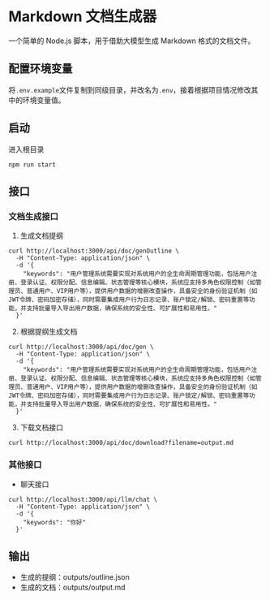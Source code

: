 # Markdown 文档生成器

一个简单的 Node.js 脚本，用于借助大模型生成 Markdown 格式的文档文件。

## 配置环境变量

将`.env.example`文件复制到同级目录，并改名为`.env`，接着根据项目情况修改其中的环境变量值。

## 启动

进入根目录

```shell
npm run start
```

## 接口

### 文档生成接口

1. 生成文档提纲

```shell
curl http://localhost:3000/api/doc/genOutline \
  -H "Content-Type: application/json" \
  -d '{
    "keywords": "用户管理系统需要实现对系统用户的全生命周期管理功能，包括用户注册、登录认证、权限分配、信息编辑、状态管理等核心模块，系统应支持多角色权限控制（如管理员、普通用户、VIP用户等），提供用户数据的增删改查操作，具备安全的身份验证机制（如JWT令牌、密码加密存储），同时需要集成用户行为日志记录、账户锁定/解锁、密码重置等功能，并支持批量导入导出用户数据，确保系统的安全性、可扩展性和易用性。"
  }'
```

2. 根据提纲生成文档

```shell
curl http://localhost:3000/api/doc/gen \
  -H "Content-Type: application/json" \
  -d '{
    "keywords": "用户管理系统需要实现对系统用户的全生命周期管理功能，包括用户注册、登录认证、权限分配、信息编辑、状态管理等核心模块，系统应支持多角色权限控制（如管理员、普通用户、VIP用户等），提供用户数据的增删改查操作，具备安全的身份验证机制（如JWT令牌、密码加密存储），同时需要集成用户行为日志记录、账户锁定/解锁、密码重置等功能，并支持批量导入导出用户数据，确保系统的安全性、可扩展性和易用性。"
  }'
```

3. 下载文档接口

```shell
curl http://localhost:3000/api/doc/download?filename=output.md
```


### 其他接口

- 聊天接口

```shell
curl http://localhost:3000/api/llm/chat \
  -H "Content-Type: application/json" \
  -d '{
    "keywords": "你好"
  }'
```

## 输出

- 生成的提纲：outputs/outline.json
- 生成的文档：outputs/output.md